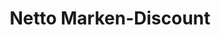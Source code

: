---
title: "Netto Marken-Discount"
url: /lippstadt/netto-marken-discount-bastertweg/
shop: Supermarkt
---